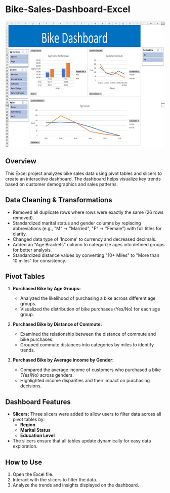 # Bike-Sales-Dashboard-Excel

<img src="https://github.com/Joshua-K1234/Bike-Sales-Dashboard-Excel/blob/main/Dashboard.JPG" alt="Bike Sales Dashboard" width="(400/9)16" height="400"/>

## Overview
This Excel project analyzes bike sales data using pivot tables and slicers to create an interactive dashboard. The dashboard helps visualize key trends based on customer demographics and sales patterns.

## Data Cleaning & Transformations
- Removed all duplicate rows where rows were exactly the same (26 rows removed).
- Standardized marital status and gender columns by replacing abbreviations (e.g., "M" → "Married", "F" → "Female") with full titles for clarity.
- Changed data type of 'Income' to currency and decreased decimals.
- Added an "Age Brackets" column to categorize ages into defined groups for better analysis.
- Standardized distance values by converting "10+ Miles" to "More than 10 miles" for consistency.

## Pivot Tables
1. **Purchased Bike by Age Groups:**  
   - Analyzed the likelihood of purchasing a bike across different age groups.
   - Visualized the distribution of bike purchases (Yes/No) for each age group.

2. **Purchased Bike by Distance of Commute:**  
   - Examined the relationship between the distance of commute and bike purchases.
   - Grouped commute distances into categories by miles to identify trends.

3. **Purchased Bike by Average Income by Gender:**  
   - Compared the average income of customers who purchased a bike (Yes/No) across genders.
   - Highlighted income disparities and their impact on purchasing decisions.

## Dashboard Features
- **Slicers:** Three slicers were added to allow users to filter data across all pivot tables by:
  - **Region**
  - **Marital Status**
  - **Education Level**
- The slicers ensure that all tables update dynamically for easy data exploration.

## How to Use
1. Open the Excel file.
2. Interact with the slicers to filter the data.
3. Analyze the trends and insights displayed on the dashboard.
